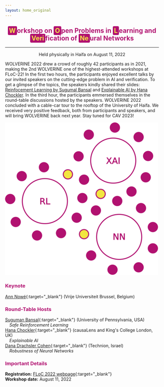 ```yaml
---
layout: home_original
---
```


<div class="header">
	<h2>
	<center><span style="background:#b11170;color:#f3e343;border-radius: 0.25rem;padding: 0.125rem 0.25rem">W</span><span style="color:#b11170">orkshop on</span> <span style="background:#b11170;color:#f3e343;border-radius: 0.25rem;padding: 0.125rem 0.25rem">O</span><span style="color:#b11170">pen Problems in</span> <span style="background:#b11170;color:#f3e343;border-radius: 0.25rem;padding: 0.125rem 0.25rem">L</span><span style="color:#b11170">earning and</span> <span style="background:#b11170;color:#f3e343;border-radius: 0.25rem;padding: 0.125rem 0.25rem">Veri</span><span style="color:#b11170">fication of</span> <span style="background:#b11170;color:#f3e343;border-radius: 0.25rem;padding: 0.125rem 0.25rem">Ne</span><span style="color:#b11170">ural Networks</span></center>
	</h2>
	<hr class="small">
	<p><center>Held physically in Haifa on August 11, 2022</center></p>
<!-- 	<span style="color:#b11170"><center><h3>Consider bringing a poster for the poster session!</h3></center></span> -->
</div>

WOLVERINE 2022 drew a crowd of roughly 42 participants as in 2021, making the 2nd WOLVERINE one of the highest-attended workshops at FLoC-22! In the first two hours, the participants enjoyed excellent talks by our invited speakers on the cutting-edge problem in AI and verification. To get a glimpse of the topics, the speakers kindly shared their slides: <a href="resources/slides_wolverine_2022_suguman_bansal.pptx">Reinfocement Learning by Sugumal Bansal</a> and <a href="resources/slides_wolverine_2022_hana_chockler.pdf">Explainable AI by Hana Chockler</a>. 
In the third hour, the participants emmersed themselves in the round-table discussions hosted by the speakers. WOLVERINE 2022 concluded with a cable-car tour to the rooftop of the University of Haifa. 
We received very positive feedback, both from participants and speakers, and will bring WOLVERINE back next year. Stay tuned for CAV 2023! 

<div class="row">
<div class="col-md-6" markdown="1">

<img height="500px" class="center-block" src="resources/tables.png">

</div>
<div class="col-md-6" markdown="1">

### <span style="color:#b11170">Keynote</span>

[Ann Nowé](https://ai.vub.ac.be/team/ann-nowe/){:target="_blank"} (Vrije Universiteit Brussel, Belgium)

### <span style="color:#b11170">Round-Table Hosts</span>

[Suguman Bansal](https://suguman.github.io/){:target="_blank"} (University of Pennsylvania, USA)
<br />
&emsp;*Safe Reinforcement Learning*
<br />
[Hana Chockler](https://www.hanachockler.com/){:target="_blank"} (causaLens and King's College London, UK)
<br />
&emsp;*Explainable AI*
<br />
[Dana Drachsler Cohen](https://ddana.net.technion.ac.il/){:target="_blank"} (Technion, Israel)
<br />
&emsp;*Robustness of Neural Networks*

### <span style="color:#b11170">Important Details</span>

**Registration:** [FLoC 2022 webpage](https://www.floc2022.org/registration){:target="_blank"} 
<br />
**Workshop date:** August 11, 2022
